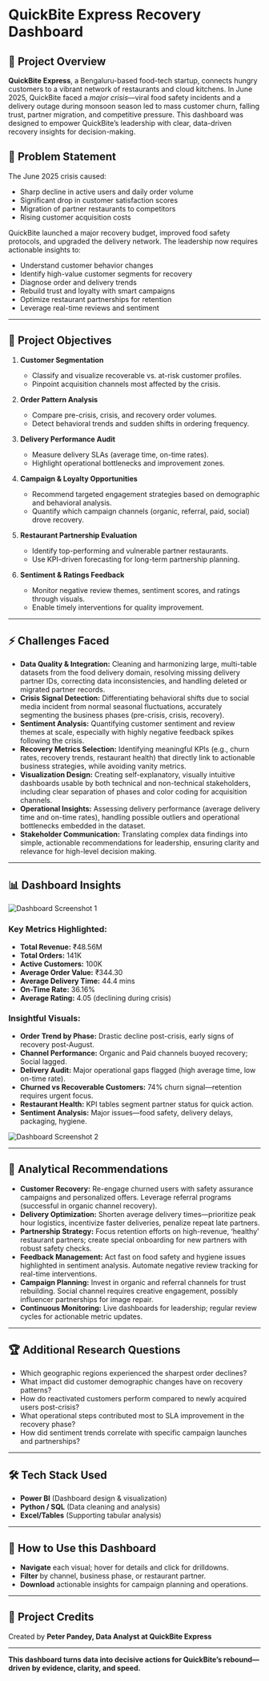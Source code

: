# QuickBite Express Recovery Dashboard

## 🚀 Project Overview

**QuickBite Express**, a Bengaluru-based food-tech startup, connects hungry customers to a vibrant network of restaurants and cloud kitchens. In June 2025, QuickBite faced a *major crisis*—viral food safety incidents and a delivery outage during monsoon season led to mass customer churn, falling trust, partner migration, and competitive pressure. This dashboard was designed to empower QuickBite’s leadership with clear, data-driven recovery insights for decision-making.

## 📝 Problem Statement

The June 2025 crisis caused:
- Sharp decline in active users and daily order volume
- Significant drop in customer satisfaction scores
- Migration of partner restaurants to competitors
- Rising customer acquisition costs

QuickBite launched a major recovery budget, improved food safety protocols, and upgraded the delivery network. The leadership now requires actionable insights to:
- Understand customer behavior changes
- Identify high-value customer segments for recovery
- Diagnose order and delivery trends
- Rebuild trust and loyalty with smart campaigns
- Optimize restaurant partnerships for retention
- Leverage real-time reviews and sentiment

---

## 🎯 Project Objectives

1. **Customer Segmentation**
   - Classify and visualize recoverable vs. at-risk customer profiles.
   - Pinpoint acquisition channels most affected by the crisis.

2. **Order Pattern Analysis**
   - Compare pre-crisis, crisis, and recovery order volumes.
   - Detect behavioral trends and sudden shifts in ordering frequency.

3. **Delivery Performance Audit**
   - Measure delivery SLAs (average time, on-time rates).
   - Highlight operational bottlenecks and improvement zones.

4. **Campaign & Loyalty Opportunities**
   - Recommend targeted engagement strategies based on demographic and behavioral analysis.
   - Quantify which campaign channels (organic, referral, paid, social) drove recovery.

5. **Restaurant Partnership Evaluation**
   - Identify top-performing and vulnerable partner restaurants.
   - Use KPI-driven forecasting for long-term partnership planning.

6. **Sentiment & Ratings Feedback**
   - Monitor negative review themes, sentiment scores, and ratings through visuals.
   - Enable timely interventions for quality improvement.

---
## ⚡ Challenges Faced

- **Data Quality & Integration:** Cleaning and harmonizing large, multi-table datasets from the food delivery domain, resolving missing delivery partner IDs, correcting data inconsistencies, and handling deleted or migrated partner records.
- **Crisis Signal Detection:** Differentiating behavioral shifts due to social media incident from normal seasonal fluctuations, accurately segmenting the business phases (pre-crisis, crisis, recovery).
- **Sentiment Analysis:** Quantifying customer sentiment and review themes at scale, especially with highly negative feedback spikes following the crisis.
- **Recovery Metrics Selection:** Identifying meaningful KPIs (e.g., churn rates, recovery trends, restaurant health) that directly link to actionable business strategies, while avoiding vanity metrics.
- **Visualization Design:** Creating self-explanatory, visually intuitive dashboards usable by both technical and non-technical stakeholders, including clear separation of phases and color coding for acquisition channels.
- **Operational Insights:** Assessing delivery performance (average delivery time and on-time rates), handling possible outliers and operational bottlenecks embedded in the dataset.
- **Stakeholder Communication:** Translating complex data findings into simple, actionable recommendations for leadership, ensuring clarity and relevance for high-level decision making.

---
## 📊 Dashboard Insights

![Dashboard Screenshot 1](Screenshot-2025-10-29-113415.jpg)

### Key Metrics Highlighted:
- **Total Revenue:** ₹48.56M
- **Total Orders:** 141K
- **Active Customers:** 100K
- **Average Order Value:** ₹344.30
- **Average Delivery Time:** 44.4 mins
- **On-Time Rate:** 36.16%
- **Average Rating:** 4.05 (declining during crisis)

### Insightful Visuals:
- **Order Trend by Phase:** Drastic decline post-crisis, early signs of recovery post-August.
- **Channel Performance:** Organic and Paid channels buoyed recovery; Social lagged.
- **Delivery Audit:** Major operational gaps flagged (high average time, low on-time rate).
- **Churned vs Recoverable Customers:** 74% churn signal—retention requires urgent focus.
- **Restaurant Health:** KPI tables segment partner status for quick action.
- **Sentiment Analysis:** Major issues—food safety, delivery delays, packaging, hygiene.

![Dashboard Screenshot 2](Screenshot-2025-10-29-113430.jpg)

---

## 🧠 Analytical Recommendations

- **Customer Recovery:** Re-engage churned users with safety assurance campaigns and personalized offers. Leverage referral programs (successful in organic channel recovery).
- **Delivery Optimization:** Shorten average delivery times—prioritize peak hour logistics, incentivize faster deliveries, penalize repeat late partners.
- **Partnership Strategy:** Focus retention efforts on high-revenue, ‘healthy’ restaurant partners; create special onboarding for new partners with robust safety checks.
- **Feedback Management:** Act fast on food safety and hygiene issues highlighted in sentiment analysis. Automate negative review tracking for real-time interventions.
- **Campaign Planning:** Invest in organic and referral channels for trust rebuilding. Social channel requires creative engagement, possibly influencer partnerships for image repair.
- **Continuous Monitoring:** Live dashboards for leadership; regular review cycles for actionable metric updates.

---

## 🏆 Additional Research Questions

- Which geographic regions experienced the sharpest order declines?
- What impact did customer demographic changes have on recovery patterns?
- How do reactivated customers perform compared to newly acquired users post-crisis?
- What operational steps contributed most to SLA improvement in the recovery phase?
- How did sentiment trends correlate with specific campaign launches and partnerships?

---

## 🛠️ Tech Stack Used

- **Power BI** (Dashboard design & visualization)
- **Python / SQL** (Data cleaning and analysis)
- **Excel/Tables** (Supporting tabular analysis)

---

## 📢 How to Use this Dashboard

- **Navigate** each visual; hover for details and click for drilldowns.
- **Filter** by channel, business phase, or restaurant partner.
- **Download** actionable insights for campaign planning and operations.

---

## 🙌 Project Credits

Created by **Peter Pandey, Data Analyst at QuickBite Express**  

---

**This dashboard turns data into decisive actions for QuickBite’s rebound—driven by evidence, clarity, and speed.**

